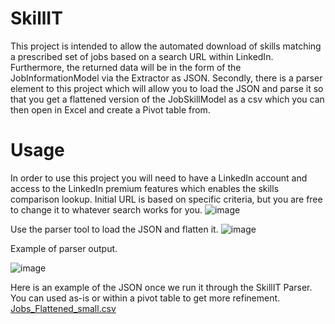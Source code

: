 # SkillIT

This project is intended to allow the automated download of skills matching a prescribed set of jobs based on a search URL within LinkedIn. Furthermore, the returned data will be in the form of the JobInformationModel via the Extractor as JSON.
Secondly, there is a parser element to this project which will allow you to load the JSON and parse it so that you get a flattened version of the JobSkillModel as a csv which you can then open in Excel and create a Pivot table from.

# Usage

In order to use this project you will need to have a LinkedIn account and access to the LinkedIn premium features which enables the skills comparison lookup. 
Initial URL is based on specific criteria, but you are free to change it to whatever search works for you.
![image](https://github.com/tuelmaker/SkillIT/assets/30091037/f7d6e852-9cb5-496d-ab55-88dcedcaba51)


Use the parser tool to load the JSON and flatten it.
![image](https://github.com/tuelmaker/SkillIT/assets/30091037/57c3be32-6484-48be-93ba-8f231308d8a7)


Example of parser output.

![image](https://github.com/tuelmaker/SkillIT/assets/30091037/c4503dcb-8d11-4394-8b4f-bb813bdc33ee)

Here is an example of the JSON once we run it through the SkillIT Parser. You can used as-is or within a pivot table to get more refinement.
[Jobs_Flattened_small.csv](https://github.com/tuelmaker/SkillIT/files/13492967/Jobs_Flattened_small.csv)
